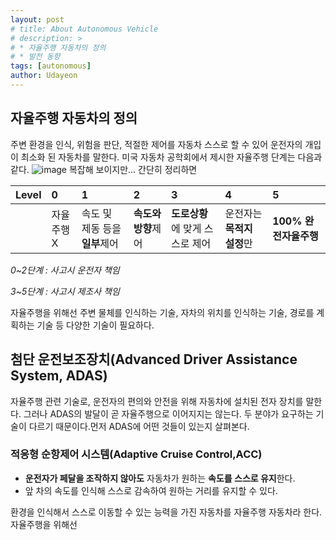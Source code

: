 ```yaml
---
layout: post
# title: About Autonomous Vehicle
# description: >
# * 자율주행 자동차의 정의 
# * 발전 동향
tags: [autonomous]
author: Udayeon
---
```



## 자율주행 자동차의 정의
주변 환경을 인식, 위험을 판단, 적절한 제어를 자동차 스스로 할 수 있어 운전자의 개입이 최소화 된 자동차를 말한다.
미국 자동차 공학회에서 제시한 자율주행 단계는 다음과 같다. 
![image](https://user-images.githubusercontent.com/69246778/124420342-4b1fa800-dd9a-11eb-85f2-26b3986b9d7c.png)
복잡해 보이지만... 간단히 정리하면

|Level| 0 | 1 | 2 | 3 | 4 | 5 |
|:----|:--|:--|:--|:--|:--|:--|
|     |자율주행X|속도 및 제동 등을 **일부**제어|**속도와 방향**제어|**도로상황**에 맞게 스스로 제어|운전자는 **목적지 설정**만|**100% 완전자율주행**|

_0~2단계 : 사고시 운전자 책임_

_3~5단계 : 사고시 제조사 책임_

자율주행을 위해선 주변 물체를 인식하는 기술, 자차의 위치를 인식하는 기술, 경로를 계획하는 기술 등 다양한 기술이 필요하다. 

## 첨단 운전보조장치(Advanced Driver Assistance System, ADAS)
자율주행 관련 기술로, 운전자의 편의와 안전을 위해 자동차에 설치된 전자 장치를 말한다. 그러나 ADAS의 발달이 곧 자율주행으로 이어지지는 않는다. 두 분야가 요구하는 기술이 다르기 때문이다.먼저 ADAS에 어떤 것들이 있는지 살펴본다.
### 적응형 순항제어 시스템(Adaptive Cruise Control,ACC)
- **운전자가 페달을 조작하지 않아도** 자동차가 원하는 **속도를 스스로 유지**한다.
- 앞 차의 속도를 인식해 스스로 감속하여 원하는 거리를 유지할 수 있다.

환경을 인식해서 스스로 이동할 수 있는 능력을 가진 자동차를 자율주행 자동차라 한다. 자율주행을 위해선 
